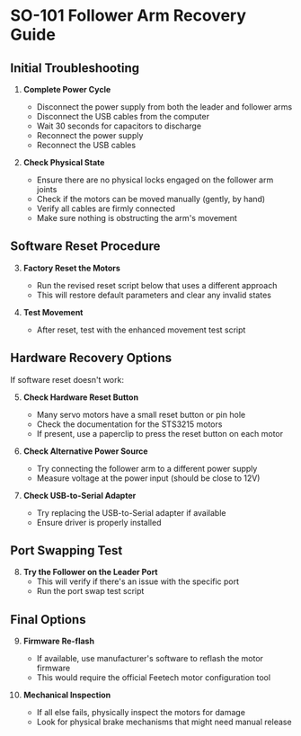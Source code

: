 # SO-101 Follower Arm Recovery Guide

## Initial Troubleshooting

1. **Complete Power Cycle**
   - Disconnect the power supply from both the leader and follower arms
   - Disconnect the USB cables from the computer
   - Wait 30 seconds for capacitors to discharge
   - Reconnect the power supply
   - Reconnect the USB cables

2. **Check Physical State**
   - Ensure there are no physical locks engaged on the follower arm joints
   - Check if the motors can be moved manually (gently, by hand)
   - Verify all cables are firmly connected
   - Make sure nothing is obstructing the arm's movement

## Software Reset Procedure

3. **Factory Reset the Motors**
   - Run the revised reset script below that uses a different approach
   - This will restore default parameters and clear any invalid states

4. **Test Movement**
   - After reset, test with the enhanced movement test script

## Hardware Recovery Options

If software reset doesn't work:

5. **Check Hardware Reset Button**
   - Many servo motors have a small reset button or pin hole
   - Check the documentation for the STS3215 motors
   - If present, use a paperclip to press the reset button on each motor

6. **Check Alternative Power Source**
   - Try connecting the follower arm to a different power supply
   - Measure voltage at the power input (should be close to 12V)

7. **Check USB-to-Serial Adapter**
   - Try replacing the USB-to-Serial adapter if available
   - Ensure driver is properly installed

## Port Swapping Test

8. **Try the Follower on the Leader Port**
   - This will verify if there's an issue with the specific port
   - Run the port swap test script

## Final Options

9. **Firmware Re-flash**
   - If available, use manufacturer's software to reflash the motor firmware
   - This would require the official Feetech motor configuration tool

10. **Mechanical Inspection**
    - If all else fails, physically inspect the motors for damage
    - Look for physical brake mechanisms that might need manual release
